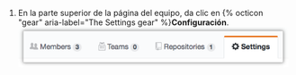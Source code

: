 1. En la parte superior de la página del equipo, da clic en {% octicon "gear" aria-label="The Settings gear" %}**Configuración**. ![Pestaña de configuración de equipo](/assets/images/help/teams/team-settings-button.png)
